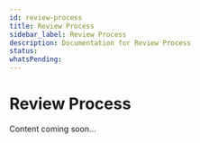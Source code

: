 ```yaml
---
id: review-process
title: Review Process
sidebar_label: Review Process
description: Documentation for Review Process
status: 
whatsPending: 
---
```


# Review Process

Content coming soon...


